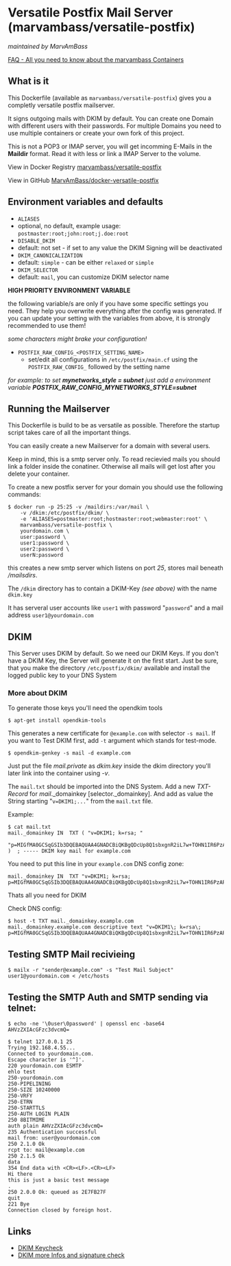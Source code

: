 # Versatile Postfix Mail Server (marvambass/versatile-postfix)
_maintained by MarvAmBass_

[FAQ - All you need to know about the marvambass Containers](https://marvin.im/docker-faq-all-you-need-to-know-about-the-marvambass-containers/)


## What is it

This Dockerfile (available as `marvambass/versatile-postfix`) gives you a completly versatile postfix
mailserver.

It signs outgoing mails with DKIM by default. You can create one Domain with different users with their passwords. For multiple Domains you need to use multiple containers or create your own fork of this project.

This is not a POP3 or IMAP server, you will get incomming E-Mails in the __Maildir__ format. Read it with less or link a IMAP Server to the volume.

View in Docker Registry [marvambass/versatile-postfix](https://registry.hub.docker.com/u/marvambass/versatile-postfix/)

View in GitHub [MarvAmBass/docker-versatile-postfix](https://github.com/MarvAmBass/docker-versatile-postfix/)


## Environment variables and defaults

* `ALIASES`
 * optional, no default, example usage: `postmaster:root;john:root;j.doe:root`
* `DISABLE_DKIM`
 * default: not set - if set to any value the DKIM Signing will be deactivated
* `DKIM_CANONICALIZATION`
 * default: `simple` - can be either `relaxed` or `simple`
* `DKIM_SELECTOR`
 * default: `mail`, you can customize DKIM selector name

__HIGH PRIORITY ENVIRONMENT VARIABLE__

the following variable/s are only if you have some specific settings you need.
They help you overwrite everything after the config was generated.
If you can update your setting with the variables from above, it is strongly recommended to use them!

_some characters might brake your configuration!_

- `POSTFIX_RAW_CONFIG_<POSTFIX_SETTING_NAME>`
    - set/edit all configurations in `/etc/postfix/main.cf` using the `POSTFIX_RAW_CONFIG_` followed by the setting name

_for example: to set_ ___mynetworks_style = subnet___ _just add a environment variable_ ___POSTFIX_RAW_CONFIG_MYNETWORKS_STYLE=subnet___


## Running the Mailserver

This Dockerfile is build to be as versatile as possible.
Therefore the startup script takes care of all the important things.

You can easily create a new Mailserver for a domain with several users.

Keep in mind, this is a smtp server only.
To read recievied mails you should link a folder inside the conatiner.
Otherwise all mails will get lost after you delete your container.

To create a new postfix server for your domain you should use the following commands:

```
$ docker run -p 25:25 -v /maildirs:/var/mail \
    -v /dkim:/etc/postfix/dkim/ \
    -e 'ALIASES=postmaster:root;hostmaster:root;webmaster:root' \
    marvambass/versatile-postfix \
    yourdomain.com \
    user:password \
    user1:password \
    user2:password \
    userN:password
```

this creates a new smtp server which listens on port _25_, stores mail beneath _/mailsdirs_.

The `/dkim` directory has to contain a DKIM-Key _(see above)_ with the name `dkim.key`

It has serveral user accounts like `user1` with password "`password`" and a mail address `user1@yourdomain.com`


## DKIM

This Server uses DKIM by default. So we need our DKIM Keys.
If you don't have a DKIM Key, the Server will generate it on the first start.
Just be sure, that you make the directory `/etc/postfix/dkim/` available and
install the logged public key to your DNS System


### More about DKIM
To generate those keys you'll need the opendkim tools

```
$ apt-get install opendkim-tools
```

This generates a new certificate for `@example.com` with selector `-s mail`. If you want to Test DKIM first, add `-t` argument which stands for test-mode.

```
$ opendkim-genkey -s mail -d example.com
```

Just put the file _mail.private_ as _dkim.key_ inside the dkim directory you'll later link into the container using _-v_.

The `mail.txt` should be imported into the DNS System. Add a new _TXT-Record_ for _mail_.\_domainkey [selector.\_domainkey]. And add as value the String starting "`v=DKIM1;...`" from the `mail.txt` file.

Example:

```
$ cat mail.txt
mail._domainkey	IN	TXT	( "v=DKIM1; k=rsa; "
	  "p=MIGfMA0GCSqGSIb3DQEBAQUAA4GNADCBiQKBgQDcUp8Q1sbxgnR2iL7w+TOHN1IR6PzAP3vmUoPfeN07NGfWo8Wzxyn+hqqnC+mbPOW4ZDoAiu5dvpPsCt1RQalwBw/iPlB/8ScTlPGRpsTLo4ruCDL+yVkw32/UhvCL8vbZxM/Q7ELjO6AqRRW/KuCvbd5gNRYGeyjWd+UQAfmBJQIDAQAB" )  ; ----- DKIM key mail for example.com
```

You need to put this line in your `example.com` DNS config zone:

```
mail._domainkey	IN	TXT	"v=DKIM1; k=rsa; p=MIGfMA0GCSqGSIb3DQEBAQUAA4GNADCBiQKBgQDcUp8Q1sbxgnR2iL7w+TOHN1IR6PzAP3vmUoPfeN07NGfWo8Wzxyn+hqqnC+mbPOW4ZDoAiu5dvpPsCt1RQalwBw/iPlB/8ScTlPGRpsTLo4ruCDL+yVkw32/UhvCL8vbZxM/Q7ELjO6AqRRW/KuCvbd5gNRYGeyjWd+UQAfmBJQIDAQAB"
```

Thats all you need for DKIM

Check DNS config:

```
$ host -t TXT mail._domainkey.example.com
mail._domainkey.example.com descriptive text "v=DKIM1\; k=rsa\; p=MIGfMA0GCSqGSIb3DQEBAQUAA4GNADCBiQKBgQDcUp8Q1sbxgnR2iL7w+TOHN1IR6PzAP3vmUoPfeN07NGfWo8Wzxyn+hqqnC+mbPOW4ZDoAiu5dvpPsCt1RQalwBw/iPlB/8ScTlPGRpsTLo4ruCDL+yVkw32/UhvCL8vbZxM/Q7ELjO6AqRRW/KuCvbd5gNRYGeyjWd+UQAfmBJQIDAQAB"
```


## Testing SMTP Mail recivieing

```
$ mailx -r "sender@example.com" -s "Test Mail Subject" user1@yourdomain.com < /etc/hosts
```


## Testing the SMTP Auth and SMTP sending via telnet:

```
$ echo -ne '\0user\0password' | openssl enc -base64
AHVzZXIAcGFzc3dvcmQ=

$ telnet 127.0.0.1 25
Trying 192.168.4.55...
Connected to yourdomain.com.
Escape character is '^]'.
220 yourdomain.com ESMTP
ehlo test
250-yourdomain.com
250-PIPELINING
250-SIZE 10240000
250-VRFY
250-ETRN
250-STARTTLS
250-AUTH LOGIN PLAIN
250 8BITMIME
auth plain AHVzZXIAcGFzc3dvcmQ=
235 Authentication successful
mail from: user@yourdomain.com
250 2.1.0 Ok
rcpt to: mail@example.com
250 2.1.5 Ok
data
354 End data with <CR><LF>.<CR><LF>
Hi there
this is just a basic test message
.
250 2.0.0 Ok: queued as 2E7FB27F
quit
221 Bye
Connection closed by foreign host.
```


## Links

* [DKIM Keycheck](http://dkimcore.org/c/keycheck)
* [DKIM more Infos and signature check](http://www.elandsys.com/resources/mail/dkim/opendkim.html)
